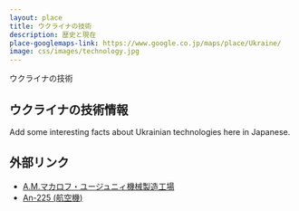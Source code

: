 ```yaml
---
layout: place
title: ウクライナの技術
description: 歴史と現在
place-googlemaps-link: https://www.google.co.jp/maps/place/Ukraine/
image: css/images/technology.jpg
---
```

<div class="header-wrapper">
ウクライナの技術
</div>

## ウクライナの技術情報

Add some interesting facts about Ukrainian technologies here in Japanese.

## 外部リンク

* <a href="http://ja.wikipedia.org/wiki/%E3%83%A6%E3%83%BC%E3%82%B8%E3%83%A5%E3%83%9E%E3%82%B7%E3%83%A5">A.M.マカロフ・ユージュニィ機械製造工場</a>
* <a href="http://ja.wikipedia.org/wiki/An-225_%28%E8%88%AA%E7%A9%BA%E6%A9%9F%29">An-225 (航空機)</a>

